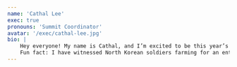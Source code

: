 ```yaml
---
name: 'Cathal Lee'
exec: true
pronouns: 'Summit Coordinator'
avatar: '/exec/cathal-lee.jpg'
bio: |
    Hey everyone! My name is Cathal, and I’m excited to be this year’s summit coordinator. I’m currently a 3rd year maths student with a particular interest in audio signal processing especially in areas like emotion recognition using MFCC and Harmonics!  
    Fun fact: I have witnessed North Korean soldiers farming for an entire year.
---
```

